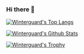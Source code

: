 ### Hi there 👋

<!--
**winterguard/winterguard** is a ✨ _special_ ✨ repository because its `README.md` (this file) appears on your GitHub profile.

Here are some ideas to get you started:

- 🔭 I’m currently working on ...
- 🌱 I’m currently learning ...
- 👯 I’m looking to collaborate on ...
- 🤔 I’m looking for help with ...
- 💬 Ask me about ...
- 📫 How to reach me: ...
- 😄 Pronouns: ...
- ⚡ Fun fact: ...
-->

[![Winterguard's Top Langs](https://github-readme-stats.vercel.app/api/top-langs/?username=winterguard&theme=synthwave)](https://github.com/winterguard)

[![Winterguard's Github Stats](https://github-readme-stats.vercel.app/api?username=winterguard&show_icons=true&theme=synthwave)](https://github.com/winterguard)

[![Winterguard's Trophy](https://github-profile-trophy.vercel.app/?username=winterguard&row=1&margin-w=15&theme=dracula)](https://github.com/winterguard)

